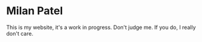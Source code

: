 # Milan Patel

This is my website, it's a work in progress. Don't judge me. If you do, I really don't care.